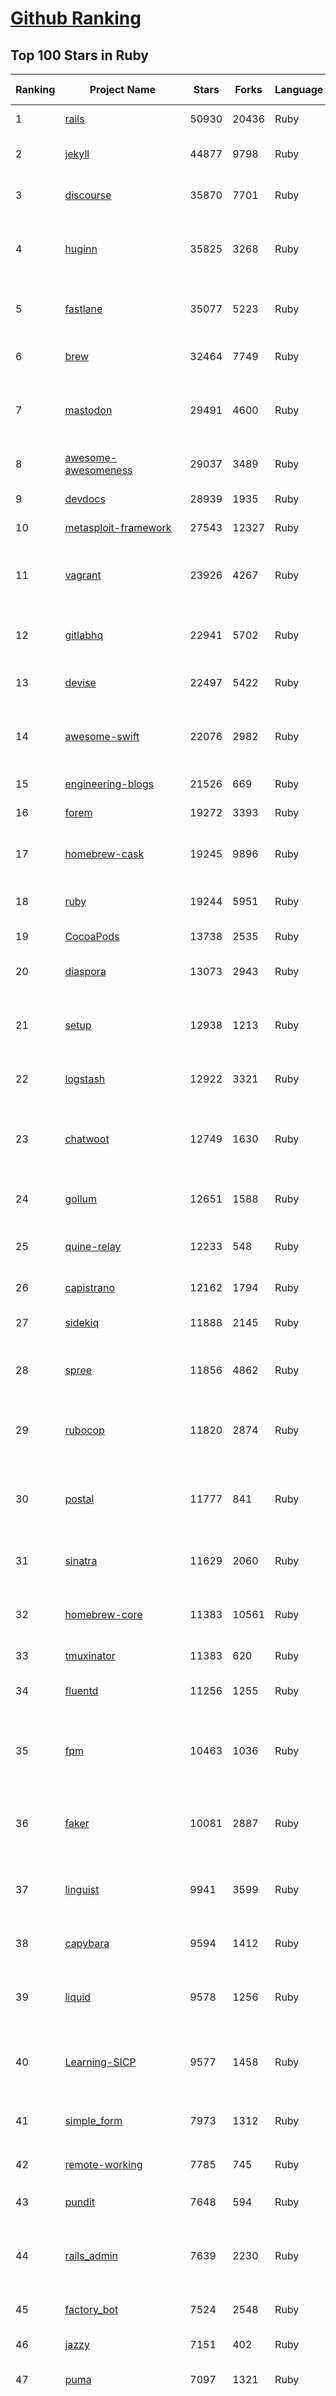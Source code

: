[Github Ranking](../README.md)
==========

## Top 100 Stars in Ruby

| Ranking | Project Name | Stars | Forks | Language | Open Issues | Description | Last Commit |
| ------- | ------------ | ----- | ----- | -------- | ----------- | ----------- | ----------- |
| 1 | [rails](https://github.com/rails/rails) | 50930 | 20436 | Ruby | 359 | Ruby on Rails | 2022-06-20T11:24:43Z |
| 2 | [jekyll](https://github.com/jekyll/jekyll) | 44877 | 9798 | Ruby | 84 | :globe_with_meridians: Jekyll is a blog-aware static site generator in Ruby | 2022-06-13T22:05:15Z |
| 3 | [discourse](https://github.com/discourse/discourse) | 35870 | 7701 | Ruby | 0 | A platform for community discussion. Free, open, simple. | 2022-06-20T11:46:54Z |
| 4 | [huginn](https://github.com/huginn/huginn) | 35825 | 3268 | Ruby | 546 | Create agents that monitor and act on your behalf.  Your agents are standing by! | 2022-05-24T07:00:58Z |
| 5 | [fastlane](https://github.com/fastlane/fastlane) | 35077 | 5223 | Ruby | 144 | 🚀 The easiest way to automate building and releasing your iOS and Android apps | 2022-06-20T08:44:40Z |
| 6 | [brew](https://github.com/Homebrew/brew) | 32464 | 7749 | Ruby | 17 | 🍺 The missing package manager for macOS (or Linux) | 2022-06-19T22:21:28Z |
| 7 | [mastodon](https://github.com/mastodon/mastodon) | 29491 | 4600 | Ruby | 2162 | Your self-hosted, globally interconnected microblogging community | 2022-06-20T10:11:20Z |
| 8 | [awesome-awesomeness](https://github.com/bayandin/awesome-awesomeness) | 29037 | 3489 | Ruby | 11 | A curated list of awesome awesomeness | 2022-03-24T09:30:22Z |
| 9 | [devdocs](https://github.com/freeCodeCamp/devdocs) | 28939 | 1935 | Ruby | 105 | API Documentation Browser | 2022-06-18T02:52:12Z |
| 10 | [metasploit-framework](https://github.com/rapid7/metasploit-framework) | 27543 | 12327 | Ruby | 499 | Metasploit Framework | 2022-06-20T10:00:57Z |
| 11 | [vagrant](https://github.com/hashicorp/vagrant) | 23926 | 4267 | Ruby | 624 | Vagrant is a tool for building and distributing development environments. | 2022-06-15T20:20:07Z |
| 12 | [gitlabhq](https://github.com/gitlabhq/gitlabhq) | 22941 | 5702 | Ruby | 0 | GitLab CE Mirror \| Please open new issues in our issue tracker on GitLab.com | 2022-06-20T11:14:03Z |
| 13 | [devise](https://github.com/heartcombo/devise) | 22497 | 5422 | Ruby | 141 | Flexible authentication solution for Rails with Warden. | 2022-06-18T16:54:18Z |
| 14 | [awesome-swift](https://github.com/matteocrippa/awesome-swift) | 22076 | 2982 | Ruby | 0 | A collaborative list of awesome Swift libraries and resources. Feel free to contribute! | 2022-06-15T14:55:31Z |
| 15 | [engineering-blogs](https://github.com/kilimchoi/engineering-blogs) | 21526 | 669 | Ruby | 5 | A curated list of engineering blogs | 2022-06-02T06:56:57Z |
| 16 | [forem](https://github.com/forem/forem) | 19272 | 3393 | Ruby | 489 | For empowering community 🌱 | 2022-06-20T10:16:41Z |
| 17 | [homebrew-cask](https://github.com/Homebrew/homebrew-cask) | 19245 | 9896 | Ruby | 20 | 🍻 A CLI workflow for the administration of macOS applications distributed as binaries | 2022-06-20T09:14:57Z |
| 18 | [ruby](https://github.com/ruby/ruby) | 19244 | 5951 | Ruby | 0 | The Ruby Programming Language [mirror] | 2022-06-20T11:05:47Z |
| 19 | [CocoaPods](https://github.com/CocoaPods/CocoaPods) | 13738 | 2535 | Ruby | 333 | The Cocoa Dependency Manager. | 2022-06-17T23:17:21Z |
| 20 | [diaspora](https://github.com/diaspora/diaspora) | 13073 | 2943 | Ruby | 422 | A privacy-aware, distributed, open source social network. | 2022-06-20T06:04:18Z |
| 21 | [setup](https://github.com/lewagon/setup) | 12938 | 1213 | Ruby | 5 | Setup instructions for Le Wagon's students on their first day of Web Development Bootcamp | 2022-06-15T16:18:43Z |
| 22 | [logstash](https://github.com/elastic/logstash) | 12922 | 3321 | Ruby | 1770 | Logstash - transport and process your logs, events, or other data | 2022-06-20T10:39:49Z |
| 23 | [chatwoot](https://github.com/chatwoot/chatwoot) | 12749 | 1630 | Ruby | 609 | Open-source customer engagement suite, an alternative to Intercom, Zendesk, Salesforce Service Cloud etc. 🔥💬 | 2022-06-20T11:56:15Z |
| 24 | [gollum](https://github.com/gollum/gollum) | 12651 | 1588 | Ruby | 42 | A simple, Git-powered wiki with a sweet API and local frontend. | 2022-06-19T12:05:43Z |
| 25 | [quine-relay](https://github.com/mame/quine-relay) | 12233 | 548 | Ruby | 15 | An uroboros program with 100+ programming languages | 2022-06-03T03:23:51Z |
| 26 | [capistrano](https://github.com/capistrano/capistrano) | 12162 | 1794 | Ruby | 52 | Remote multi-server automation tool | 2022-03-19T20:29:18Z |
| 27 | [sidekiq](https://github.com/mperham/sidekiq) | 11888 | 2145 | Ruby | 29 | Simple, efficient background processing for Ruby | 2022-06-17T17:25:12Z |
| 28 | [spree](https://github.com/spree/spree) | 11856 | 4862 | Ruby | 182 | Open Source multi-language/multi-currency/multi-store eCommerce platform | 2022-06-13T14:10:50Z |
| 29 | [rubocop](https://github.com/rubocop/rubocop) | 11820 | 2874 | Ruby | 212 | A Ruby static code analyzer and formatter, based on the community Ruby style guide. | 2022-06-20T11:48:23Z |
| 30 | [postal](https://github.com/postalserver/postal) | 11777 | 841 | Ruby | 50 | ✉️ A fully featured open source mail delivery platform for incoming & outgoing e-mail | 2022-05-27T16:44:32Z |
| 31 | [sinatra](https://github.com/sinatra/sinatra) | 11629 | 2060 | Ruby | 65 | Classy web-development dressed in a DSL (official / canonical repo) | 2022-06-15T21:24:48Z |
| 32 | [homebrew-core](https://github.com/Homebrew/homebrew-core) | 11383 | 10561 | Ruby | 21 | 🍻 Default formulae for the missing package manager for macOS (or Linux) | 2022-06-20T11:16:01Z |
| 33 | [tmuxinator](https://github.com/tmuxinator/tmuxinator) | 11383 | 620 | Ruby | 101 | Manage complex tmux sessions easily | 2022-06-09T14:26:55Z |
| 34 | [fluentd](https://github.com/fluent/fluentd) | 11256 | 1255 | Ruby | 115 | Fluentd: Unified Logging Layer (project under CNCF) | 2022-06-20T09:37:18Z |
| 35 | [fpm](https://github.com/jordansissel/fpm) | 10463 | 1036 | Ruby | 639 | Effing package management! Build packages for multiple platforms (deb, rpm, etc) with great ease and sanity. | 2022-06-17T15:29:47Z |
| 36 | [faker](https://github.com/faker-ruby/faker) | 10081 | 2887 | Ruby | 72 | A library for generating fake data such as names, addresses, and phone numbers. | 2022-06-16T04:31:21Z |
| 37 | [linguist](https://github.com/github/linguist) | 9941 | 3599 | Ruby | 70 | Language Savant. If your repository's language is being reported incorrectly, send us a pull request! | 2022-06-15T08:29:55Z |
| 38 | [capybara](https://github.com/teamcapybara/capybara) | 9594 | 1412 | Ruby | 1 | Acceptance test framework for web applications | 2022-06-18T00:04:40Z |
| 39 | [liquid](https://github.com/Shopify/liquid) | 9578 | 1256 | Ruby | 211 | Liquid markup language. Safe, customer facing template language for flexible web apps.  | 2022-06-17T04:12:21Z |
| 40 | [Learning-SICP](https://github.com/DeathKing/Learning-SICP) | 9577 | 1458 | Ruby | 8 | MIT视频公开课《计算机程序的构造和解释》中文化项目及课程学习资料搜集。 | 2022-02-27T13:57:02Z |
| 41 | [simple_form](https://github.com/heartcombo/simple_form) | 7973 | 1312 | Ruby | 18 | Forms made easy for Rails! It's tied to a simple DSL, with no opinion on markup. | 2022-06-15T11:07:52Z |
| 42 | [remote-working](https://github.com/greatghoul/remote-working) | 7785 | 745 | Ruby | 0 | 收集整理远程工作相关的资料 | 2022-06-18T09:36:31Z |
| 43 | [pundit](https://github.com/varvet/pundit) | 7648 | 594 | Ruby | 8 | Minimal authorization through OO design and pure Ruby classes | 2022-06-05T17:20:18Z |
| 44 | [rails_admin](https://github.com/railsadminteam/rails_admin) | 7639 | 2230 | Ruby | 188 | RailsAdmin is a Rails engine that provides an easy-to-use interface for managing your data | 2022-06-20T06:37:27Z |
| 45 | [factory_bot](https://github.com/thoughtbot/factory_bot) | 7524 | 2548 | Ruby | 24 | A library for setting up Ruby objects as test data. | 2022-06-12T14:00:22Z |
| 46 | [jazzy](https://github.com/realm/jazzy) | 7151 | 402 | Ruby | 100 | Soulful docs for Swift & Objective-C | 2022-06-12T13:25:36Z |
| 47 | [puma](https://github.com/puma/puma) | 7097 | 1321 | Ruby | 53 | A Ruby/Rack web server built for parallelism | 2022-06-20T00:26:40Z |
| 48 | [chef](https://github.com/chef/chef) | 6911 | 2565 | Ruby | 344 | Chef Infra, a powerful automation platform that transforms infrastructure into code automating how infrastructure is configured, deployed and managed across any environment, at any scale | 2022-06-17T17:54:46Z |
| 49 | [middleman](https://github.com/middleman/middleman) | 6852 | 745 | Ruby | 7 | Hand-crafted frontend development | 2022-06-06T17:09:38Z |
| 50 | [dotfiles](https://github.com/skwp/dotfiles) | 6832 | 1453 | Ruby | 0 | YADR - The best vim,git,zsh plugins and the cleanest vimrc you've ever seen | 2022-01-17T04:38:58Z |
| 51 | [github-changelog-generator](https://github.com/github-changelog-generator/github-changelog-generator) | 6807 | 848 | Ruby | 136 | Automatically generate change log from your tags, issues, labels and pull requests on GitHub. | 2022-04-10T17:02:40Z |
| 52 | [better_errors](https://github.com/BetterErrors/better_errors) | 6768 | 446 | Ruby | 39 | Better error page for Rack apps | 2021-10-19T10:31:25Z |
| 53 | [wpscan](https://github.com/wpscanteam/wpscan) | 6713 | 1116 | Ruby | 30 | WPScan WordPress security scanner. Written for security professionals and blog maintainers to test the security of their WordPress websites. | 2022-06-19T01:26:01Z |
| 54 | [how-to-contribute-to-open-source](https://github.com/freeCodeCamp/how-to-contribute-to-open-source) | 6656 | 1429 | Ruby | 20 | A guide to contributing to open source | 2022-06-19T14:06:10Z |
| 55 | [puppet](https://github.com/puppetlabs/puppet) | 6584 | 2245 | Ruby | 0 | Server automation framework and application | 2022-06-20T11:08:29Z |
| 56 | [scientist](https://github.com/github/scientist) | 6610 | 477 | Ruby | 9 | :microscope: A Ruby library for carefully refactoring critical paths. | 2022-05-20T20:03:39Z |
| 57 | [nodejs-learning-guide](https://github.com/chyingp/nodejs-learning-guide) | 6554 | 1180 | Ruby | 3 | Nodejs学习笔记以及经验总结，公众号"程序猿小卡" | 2022-03-24T13:26:04Z |
| 58 | [pry](https://github.com/pry/pry) | 6456 | 595 | Ruby | 131 | A runtime developer console and IRB alternative with powerful introspection capabilities. | 2022-06-11T14:00:25Z |
| 59 | [pghero](https://github.com/ankane/pghero) | 6434 | 381 | Ruby | 2 | A performance dashboard for Postgres | 2022-06-09T11:15:28Z |
| 60 | [brakeman](https://github.com/presidentbeef/brakeman) | 6424 | 706 | Ruby | 84 | A static analysis security vulnerability scanner for Ruby on Rails applications | 2022-06-20T04:18:44Z |
| 61 | [puppet](https://github.com/puppetlabs/puppet) | 6584 | 2245 | Ruby | 0 | Server automation framework and application | 2022-06-20T11:08:29Z |
| 62 | [scientist](https://github.com/github/scientist) | 6610 | 477 | Ruby | 9 | :microscope: A Ruby library for carefully refactoring critical paths. | 2022-05-20T20:03:39Z |
| 63 | [bullet](https://github.com/flyerhzm/bullet) | 6557 | 379 | Ruby | 83 | help to kill N+1 queries and unused eager loading | 2022-06-20T10:05:47Z |
| 64 | [nodejs-learning-guide](https://github.com/chyingp/nodejs-learning-guide) | 6554 | 1180 | Ruby | 3 | Nodejs学习笔记以及经验总结，公众号"程序猿小卡" | 2022-03-24T13:26:04Z |
| 65 | [pry](https://github.com/pry/pry) | 6456 | 595 | Ruby | 131 | A runtime developer console and IRB alternative with powerful introspection capabilities. | 2022-06-11T14:00:25Z |
| 66 | [pghero](https://github.com/ankane/pghero) | 6434 | 381 | Ruby | 2 | A performance dashboard for Postgres | 2022-06-09T11:15:28Z |
| 67 | [brakeman](https://github.com/presidentbeef/brakeman) | 6424 | 706 | Ruby | 84 | A static analysis security vulnerability scanner for Ruby on Rails applications | 2022-06-20T04:18:44Z |
| 68 | [cancan](https://github.com/ryanb/cancan) | 6307 | 808 | Ruby | 200 | Authorization Gem for Ruby on Rails. | 2021-12-11T21:39:34Z |
| 69 | [paper_trail](https://github.com/paper-trail-gem/paper_trail) | 6302 | 862 | Ruby | 6 | Track changes to your rails models | 2022-06-13T03:24:32Z |
| 70 | [guard](https://github.com/guard/guard) | 6108 | 509 | Ruby | 62 | Guard is a command line tool to easily handle events on file system modifications. | 2021-07-19T08:53:49Z |
| 71 | [synx](https://github.com/venmo/synx) | 6078 | 285 | Ruby | 53 | A command-line tool that reorganizes your Xcode project folder to match your Xcode groups | 2019-07-18T23:40:39Z |
| 72 | [geocoder](https://github.com/alexreisner/geocoder) | 6052 | 1169 | Ruby | 31 | Complete Ruby geocoding solution. | 2022-06-15T19:13:29Z |
| 73 | [chartkick](https://github.com/ankane/chartkick) | 5992 | 548 | Ruby | 4 | Create beautiful JavaScript charts with one line of Ruby | 2022-06-12T21:15:47Z |
| 74 | [progit](https://github.com/progit/progit) | 5973 | 2465 | Ruby | 0 | Pro Git Book Content, 1st Edition - This content is deprecated. See 2nd edition at [progit2](https://github.com/progit/progit2) | 2019-04-04T07:17:36Z |
| 75 | [searchkick](https://github.com/ankane/searchkick) | 5937 | 712 | Ruby | 4 | Intelligent search made easy | 2022-06-17T06:05:07Z |
| 76 | [friendly_id](https://github.com/norman/friendly_id) | 5848 | 595 | Ruby | 11 | FriendlyId is the “Swiss Army bulldozer” of slugging and permalink plugins for ActiveRecord. It allows you to create pretty URL’s and work with human-friendly strings as if they were numeric ids for ActiveRecord models. | 2022-06-17T17:32:51Z |
| 77 | [openproject](https://github.com/opf/openproject) | 5820 | 1638 | Ruby | 0 | OpenProject is the leading open source project management software. | 2022-06-20T11:30:34Z |
| 78 | [foreman](https://github.com/ddollar/foreman) | 5705 | 620 | Ruby | 44 | Manage Procfile-based applications | 2022-06-11T06:07:44Z |
| 79 | [hanami](https://github.com/hanami/hanami) | 5687 | 512 | Ruby | 16 | The web, with simplicity. | 2022-06-20T07:35:56Z |
| 80 | [mailcatcher](https://github.com/sj26/mailcatcher) | 5659 | 533 | Ruby | 27 | Catches mail and serves it through a dream. | 2022-06-08T14:38:35Z |
| 81 | [searchkick](https://github.com/ankane/searchkick) | 5937 | 712 | Ruby | 4 | Intelligent search made easy | 2022-06-17T06:05:07Z |
| 82 | [friendly_id](https://github.com/norman/friendly_id) | 5848 | 595 | Ruby | 11 | FriendlyId is the “Swiss Army bulldozer” of slugging and permalink plugins for ActiveRecord. It allows you to create pretty URL’s and work with human-friendly strings as if they were numeric ids for ActiveRecord models. | 2022-06-17T17:32:51Z |
| 83 | [openproject](https://github.com/opf/openproject) | 5820 | 1638 | Ruby | 0 | OpenProject is the leading open source project management software. | 2022-06-20T11:30:34Z |
| 84 | [css-only-chat](https://github.com/kkuchta/css-only-chat) | 5772 | 266 | Ruby | 6 | A truly monstrous async web chat using no JS whatsoever on the frontend | 2022-03-30T23:08:38Z |
| 85 | [foreman](https://github.com/ddollar/foreman) | 5705 | 620 | Ruby | 44 | Manage Procfile-based applications | 2022-06-11T06:07:44Z |
| 86 | [hanami](https://github.com/hanami/hanami) | 5687 | 512 | Ruby | 16 | The web, with simplicity. | 2022-06-20T07:35:56Z |
| 87 | [mailcatcher](https://github.com/sj26/mailcatcher) | 5659 | 533 | Ruby | 27 | Catches mail and serves it through a dream. | 2022-06-08T14:38:35Z |
| 88 | [will_paginate](https://github.com/mislav/will_paginate) | 5647 | 890 | Ruby | 55 | Pagination library for Rails, Sinatra, Merb, DataMapper, and more | 2022-04-07T02:52:34Z |
| 89 | [maximum-awesome](https://github.com/square/maximum-awesome) | 5629 | 993 | Ruby | 25 | Config files for vim and tmux. | 2022-06-16T21:19:07Z |
| 90 | [httparty](https://github.com/jnunemaker/httparty) | 5537 | 951 | Ruby | 32 | :tada: Makes http fun again! | 2022-02-24T18:25:41Z |
| 91 | [markup](https://github.com/github/markup) | 5460 | 3600 | Ruby | 173 | Determines which markup library to use to render a content file (e.g. README) on GitHub | 2022-05-17T05:07:01Z |
| 92 | [administrate](https://github.com/thoughtbot/administrate) | 5384 | 1020 | Ruby | 93 | A Rails engine that helps you put together a super-flexible admin dashboard. | 2022-06-17T07:52:26Z |
| 93 | [t](https://github.com/sferik/t) | 5383 | 427 | Ruby | 147 | A command-line power tool for Twitter. | 2021-04-21T01:49:03Z |
| 94 | [vcr](https://github.com/vcr/vcr) | 5373 | 490 | Ruby | 55 | Record your test suite's HTTP interactions and replay them during future test runs for fast, deterministic, accurate tests. | 2022-05-05T15:40:49Z |
| 95 | [concurrent-ruby](https://github.com/ruby-concurrency/concurrent-ruby) | 5331 | 385 | Ruby | 48 | Modern concurrency tools including agents, futures, promises, thread pools, supervisors, and more. Inspired by Erlang, Clojure, Scala, Go, Java, JavaScript, and classic concurrency patterns. | 2022-04-04T11:36:13Z |
| 96 | [webpacker](https://github.com/rails/webpacker) | 5295 | 1476 | Ruby | 1 | Use Webpack to manage app-like JavaScript modules in Rails | 2022-06-16T13:34:49Z |
| 97 | [faraday](https://github.com/lostisland/faraday) | 5279 | 917 | Ruby | 33 | Simple, but flexible HTTP client library, with support for multiple backends. | 2022-05-23T13:24:52Z |
| 98 | [fast-ruby](https://github.com/fastruby/fast-ruby) | 5266 | 375 | Ruby | 34 | :dash: Writing Fast Ruby :heart_eyes: -- Collect Common Ruby idioms. | 2022-06-06T20:52:40Z |
| 99 | [rails-api](https://github.com/rails-api/rails-api) | 5200 | 294 | Ruby | 11 | Rails for API only applications | 2021-05-02T19:31:04Z |
| 100 | [active_model_serializers](https://github.com/rails-api/active_model_serializers) | 5199 | 1394 | Ruby | 156 | ActiveModel::Serializer implementation and Rails hooks | 2022-05-27T03:15:21Z |


